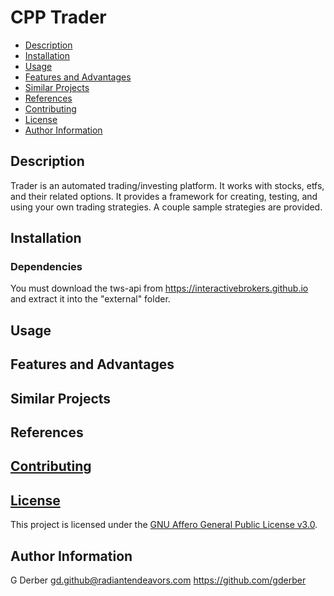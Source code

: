 CPP Trader
============

- [Description](#description)
- [Installation](#installation)
- [Usage](#usage)
- [Features and Advantages](#features-and-advantages)
- [Similar Projects](#similar-projects)
- [References](#references)
- [Contributing](#contributing)
- [License](#license)
- [Author Information](#author-information)

## Description

Trader is an automated trading/investing platform.  It works with stocks, etfs, and their related 
options.  It provides a framework for creating, testing, and using your own trading strategies.  A 
couple sample strategies are provided.

## Installation
### Dependencies

You must download the tws-api from https://interactivebrokers.github.io and extract it into the "external" folder.

## Usage

## Features and Advantages

## Similar Projects

## References

## [Contributing](../CONTRIBUTING.md)

## [License](../LICENSE.md)

This project is licensed under the [GNU Affero General Public License v3.0](LICENSE.md).

## Author Information

G Derber gd.github@radiantendeavors.com https://github.com/gderber
